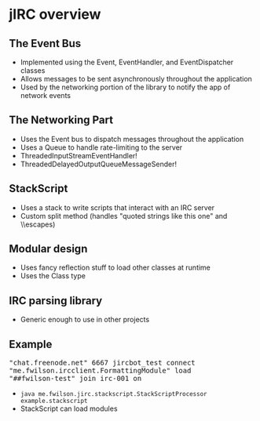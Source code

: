 # jIRC overview
## The Event Bus
- Implemented using the Event, EventHandler, and EventDispatcher classes
- Allows messages to be sent asynchronously throughout the application
- Used by the networking portion of the library to notify the app of network
  events

## The Networking Part
- Uses the Event bus to dispatch messages throughout the application
- Uses a Queue to handle rate-limiting to the server
- ThreadedInputStreamEventHandler!
- ThreadedDelayedOutputQueueMessageSender!

## StackScript
- Uses a stack to write scripts that interact with an IRC server
- Custom split method (handles "quoted strings like this one" and \\\\escapes)

## Modular design
- Uses fancy reflection stuff to load other classes at runtime
- Uses the Class type

## IRC parsing library
- Generic enough to use in other projects

## Example
<pre>
"chat.freenode.net" 6667 jircbot_test connect
"me.fwilson.ircclient.FormattingModule" load
"##fwilson-test" join irc-001 on
</pre>

- `java me.fwilson.jirc.stackscript.StackScriptProcessor example.stackscript`
- StackScript can load modules
